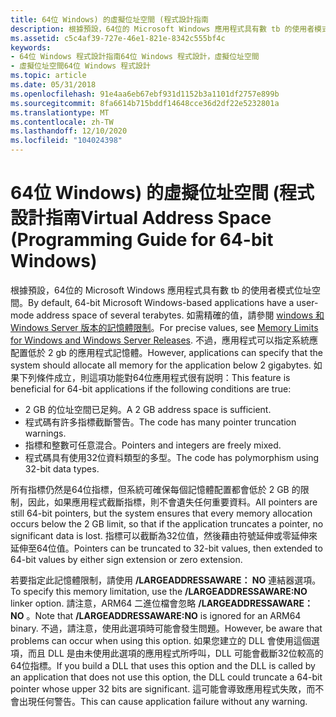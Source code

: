```yaml
---
title: 64位 Windows) 的虛擬位址空間 (程式設計指南
description: 根據預設，64位的 Microsoft Windows 應用程式具有數 tb 的使用者模式位址空間。
ms.assetid: c5c4af39-727e-46e1-821e-8342c555bf4c
keywords:
- 64位 Windows 程式設計指南64位 Windows 程式設計，虛擬位址空間
- 虛擬位址空間64位 Windows 程式設計
ms.topic: article
ms.date: 05/31/2018
ms.openlocfilehash: 91e4aa6eb67ebf931d1152b3a1101df2757e899b
ms.sourcegitcommit: 8fa6614b715bddf14648cce36d2df22e5232801a
ms.translationtype: MT
ms.contentlocale: zh-TW
ms.lasthandoff: 12/10/2020
ms.locfileid: "104024398"
---
```

# <a name="virtual-address-space-programming-guide-for-64-bit-windows"></a><span data-ttu-id="47466-105">64位 Windows) 的虛擬位址空間 (程式設計指南</span><span class="sxs-lookup"><span data-stu-id="47466-105">Virtual Address Space (Programming Guide for 64-bit Windows)</span></span>

<span data-ttu-id="47466-106">根據預設，64位的 Microsoft Windows 應用程式具有數 tb 的使用者模式位址空間。</span><span class="sxs-lookup"><span data-stu-id="47466-106">By default, 64-bit Microsoft Windows-based applications have a user-mode address space of several terabytes.</span></span> <span data-ttu-id="47466-107">如需精確的值，請參閱 [windows 和 Windows Server 版本的記憶體限制](/windows/desktop/Memory/memory-limits-for-windows-releases)。</span><span class="sxs-lookup"><span data-stu-id="47466-107">For precise values, see [Memory Limits for Windows and Windows Server Releases](/windows/desktop/Memory/memory-limits-for-windows-releases).</span></span> <span data-ttu-id="47466-108">不過，應用程式可以指定系統應配置低於 2 gb 的應用程式記憶體。</span><span class="sxs-lookup"><span data-stu-id="47466-108">However, applications can specify that the system should allocate all memory for the application below 2 gigabytes.</span></span> <span data-ttu-id="47466-109">如果下列條件成立，則這項功能對64位應用程式很有説明：</span><span class="sxs-lookup"><span data-stu-id="47466-109">This feature is beneficial for 64-bit applications if the following conditions are true:</span></span>

-   <span data-ttu-id="47466-110">2 GB 的位址空間已足夠。</span><span class="sxs-lookup"><span data-stu-id="47466-110">A 2 GB address space is sufficient.</span></span>
-   <span data-ttu-id="47466-111">程式碼有許多指標截斷警告。</span><span class="sxs-lookup"><span data-stu-id="47466-111">The code has many pointer truncation warnings.</span></span>
-   <span data-ttu-id="47466-112">指標和整數可任意混合。</span><span class="sxs-lookup"><span data-stu-id="47466-112">Pointers and integers are freely mixed.</span></span>
-   <span data-ttu-id="47466-113">程式碼具有使用32位資料類型的多型。</span><span class="sxs-lookup"><span data-stu-id="47466-113">The code has polymorphism using 32-bit data types.</span></span>

<span data-ttu-id="47466-114">所有指標仍然是64位指標，但系統可確保每個記憶體配置都會低於 2 GB 的限制，因此，如果應用程式截斷指標，則不會遺失任何重要資料。</span><span class="sxs-lookup"><span data-stu-id="47466-114">All pointers are still 64-bit pointers, but the system ensures that every memory allocation occurs below the 2 GB limit, so that if the application truncates a pointer, no significant data is lost.</span></span> <span data-ttu-id="47466-115">指標可以截斷為32位值，然後藉由符號延伸或零延伸來延伸至64位值。</span><span class="sxs-lookup"><span data-stu-id="47466-115">Pointers can be truncated to 32-bit values, then extended to 64-bit values by either sign extension or zero extension.</span></span>

<span data-ttu-id="47466-116">若要指定此記憶體限制，請使用 **/LARGEADDRESSAWARE： NO** 連結器選項。</span><span class="sxs-lookup"><span data-stu-id="47466-116">To specify this memory limitation, use the **/LARGEADDRESSAWARE:NO** linker option.</span></span> <span data-ttu-id="47466-117">請注意，ARM64 二進位檔會忽略 **/LARGEADDRESSAWARE： NO** 。</span><span class="sxs-lookup"><span data-stu-id="47466-117">Note that **/LARGEADDRESSAWARE:NO** is ignored for an ARM64 binary.</span></span> <span data-ttu-id="47466-118">不過，請注意，使用此選項時可能會發生問題。</span><span class="sxs-lookup"><span data-stu-id="47466-118">However, be aware that problems can occur when using this option.</span></span> <span data-ttu-id="47466-119">如果您建立的 DLL 會使用這個選項，而且 DLL 是由未使用此選項的應用程式所呼叫，DLL 可能會截斷32位較高的64位指標。</span><span class="sxs-lookup"><span data-stu-id="47466-119">If you build a DLL that uses this option and the DLL is called by an application that does not use this option, the DLL could truncate a 64-bit pointer whose upper 32 bits are significant.</span></span> <span data-ttu-id="47466-120">這可能會導致應用程式失敗，而不會出現任何警告。</span><span class="sxs-lookup"><span data-stu-id="47466-120">This can cause application failure without any warning.</span></span>

 

 
